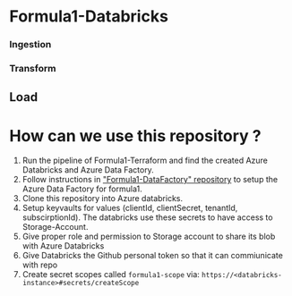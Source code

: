 # Formula1-Databricks

### Ingestion

### Transform

## Load


# How can we use this repository ?

1. Run the pipeline of Formula1-Terraform and find the created Azure Databricks and Azure Data Factory.
2. Follow instructions in ["Formula1-DataFactory" repository](https://github.com/salman-/Formula1-DataFactory) to setup the Azure Data Factory for formula1.
3. Clone this repository into Azure databricks. 
4. Setup keyvaults for values (clientId, clientSecret, tenantId, subscirptionId). The databricks use these secrets to have access to Storage-Account.
5. Give proper role and permission to Storage account to share its blob with Azure Databricks
6. Give Databricks the Github personal token so that it can commiunicate with repo
4. Create secret scopes called `formula1-scope` via: `https://<databricks-instance>#secrets/createScope`

